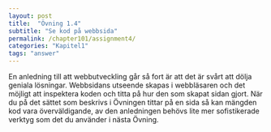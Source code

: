 ```yaml
---
layout: post
title:  "Övning 1.4"
subtitle: "Se kod på webbsida"
permalink: /chapter101/assignment4/
categories: "Kapitel1"
tags: "answer"
---
```

En anledning till att webbutveckling går så fort är att det är svårt att dölja geniala lösningar. Webbsidans utseende skapas i webbläsaren och det möjligt att inspektera koden och titta på hur den som skapat sidan gjort. När du på det sättet som beskrivs i Övningen tittar på en sida så kan mängden kod vara överväldigande, av den anledningen behövs lite mer sofistikerade verktyg som det du använder i nästa Övning.
